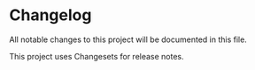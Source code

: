 # Changelog

All notable changes to this project will be documented in this file.

This project uses Changesets for release notes.
